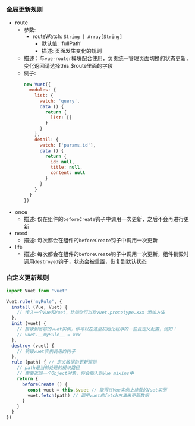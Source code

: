 ### 全局更新规则
- route
  - 参数:
    - routeWatch: `String | Array[String]`
      - 默认值: 'fullPath'
      - 描述: 页面发生变化的规则
  - 描述：与`vue-router`模块配合使用，负责统一管理页面切换的状态更新，变化返回请选择this.$route里面的字段
  - 例子:
    ```javascript
    new Vuet({
      modules: {
        list: {
          watch: 'query',
          data () {
            return {
              list: []
            }
          }
        },
        detail: {
          watch: ['params.id'],
          data () {
            return {
              id: null,
              title: null,
              content: null
            }
          }
        }
      }
    })
    ```
- once
  - 描述: 仅在组件的`beforeCreate`钩子中调用一次更新，之后不会再进行更新
- need
  - 描述: 每次都会在组件的`beforeCreate`钩子中调用一次更新
- life
  - 描述: 每次都会在组件的`beforeCreate`钩子中调用一次更新，组件销毁时调用`destroyed`钩子，状态会被重置，恢复到默认状态

### 自定义更新规则
```javascript
import Vuet from 'vuet'

Vuet.rule('myRule', {
  install (Vue, Vuet) {
    // 传入一个Vue和Vuet，比如你可以给Vuet.prototype.xxx 添加方法
  },
  init (vuet) {
    // 接收到当前的vuet实例，你可以在这里初始化程序的一些自定义配置，例如：
    // vuet.__myRule__ = xxx
  },
  destroy (vuet) {
    // 销毁vuet实例调用的钩子
  },
  rule (path) { // 定义数据的更新规则
    // path是当前处理的模块路径
    // 需要返回一个Object对象，将会插入到Vue mixins中
    return {
      beforeCreate () {
        const vuet = this.$vuet // 取得在Vue实例上挂载的Vuet实例
        vuet.fetch(path) // 调用vuet的fetch方法来更新数据
      }
    }
  }
})

```